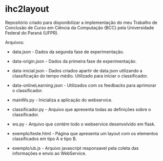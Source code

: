 # ihc2layout
Repositório criado para disponibilizar a implementação do meu Trabalho de Conclusão de Curso em Ciência da Computação (BCC) pela Universidade Federal do Paraná (UFPR).


Arquivos:

- data.json - Dados da segunda fase de experimentação.
- data-origin.json - Dados da primeira fase de experimentação.
- data-inicial.json - Dados criados apartir de data.json utilizando a classificação do tempo médio. Utilizado para iníciar o classificador.
- data-onlineLearning.json - Utilizados com os feedbacks para aprimorar o classificador.

- mainWs.py - Inicializa a aplicação do webservice.
- classificador.py - Arquivo que apresenta todas as definições sobre o classificador.
- ws.py - Arquivo que contém todo o webservice desenvolvido em flask.

- exemplo/teste.html - Página que apresenta um layout com os elementos classificados em tipo A e tipo B.
- exemplo/ub.js - Arquivo javascript responsavel pela coleta das informações e envio ao WebService.
